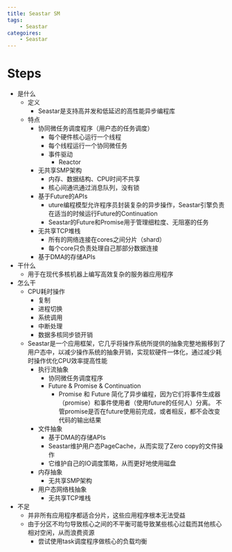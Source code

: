 ```yaml
---
title: Seastar SM
tags:
	- Seastar
categoires:
	- Seastar
---
```


# Steps

- 是什么
  - 定义
    - Seastar是支持高并发和低延迟的高性能异步编程库
  - 特点
    - 协同微任务调度程序（用户态的任务调度）
      - 每个硬件核心运行一个线程
      - 每个线程运行一个协同微任务
      - 事件驱动
        - Reactor
    - 无共享SMP架构
      - 内存、数据结构、CPU时间不共享
      - 核心间通讯通过消息队列，没有锁
    - 基于Future的APIs
      - uture编程模型允许程序员封装复杂的异步操作，Seastar引擎负责在适当的时候运行Future的Continuation
      - Seastar的Future和Promise用于管理细粒度、无阻塞的任务
    - 无共享TCP堆栈
      - 所有的网络连接在cores之间分片（shard） 
      - 每个core只负责处理自己那部分数据连接 
    - 基于DMA的存储APIs
- 干什么
  - 用于在现代多核机器上编写高效复杂的服务器应用程序
- 怎么干
  - CPU耗时操作
    - 复制
    - 进程切换
    - 系统调用
    - 中断处理
    - 数据多核同步锁开销
  - Seastar是一个应用框架，它几乎将操作系统所提供的抽象完整地搬移到了用户态中，以减少操作系统的抽象开销，实现软硬件一体化，通过减少耗时操作优化CPU效率提高性能
    - 执行流抽象
      - 协同微任务调度程序
      - Future & Promise & Continuation
        - Promise 和 Future 简化了异步编程，因为它们将事件生成器（promise）和事件使用者（使用future的任何人）分离。 不管promise是否在future使用前完成，或者相反，都不会改变代码的输出结果
    - 文件抽象
      - 基于DMA的存储APIs
      - Seastar维护用户态PageCache，从而实现了Zero copy的文件操作
      - 它维护自己的IO调度策略，从而更好地使用磁盘
    - 内存抽象
      - 无共享SMP架构
    - 用户态网络栈抽象
      - 无共享TCP堆栈
- 不足
  - 并非所有应用程序都适合分片，这些应用程序根本无法受益
  - 由于分区不均匀导致核心之间的不平衡可能导致某些核心过载而其他核心相对空闲，从而浪费资源 
    - 尝试使用task调度程序做核心的负载均衡



